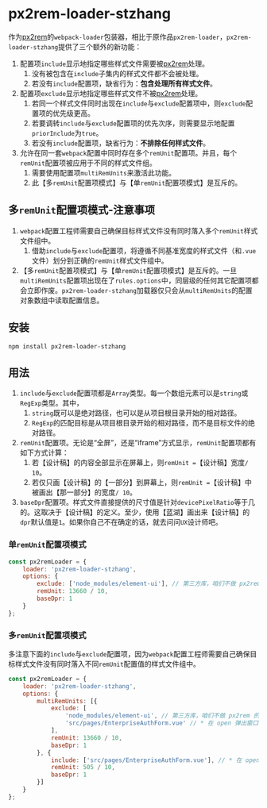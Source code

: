 # px2rem-loader-stzhang

作为[px2rem](https://www.npmjs.com/package/px2rem)的`webpack-loader`包装器，相比于原作品`px2rem-loader`，`px2rem-loader-stzhang`提供了三个额外的新功能：

1. 配置项`include`显示地指定哪些样式文件需要被[px2rem](https://www.npmjs.com/package/px2rem)处理。
   1. 没有被包含在`include`子集内的样式文件都不会被处理。
   2. 若没有`include`配置项，缺省行为：**包含处理所有样式文件**。
2. 配置项`exclude`显示地指定哪些样式文件不被[px2rem](https://www.npmjs.com/package/px2rem)处理。
   1. 若同一个样式文件同时出现在`include`与`exclude`配置项中，则`exclude`配置项的优先级更高。
   2. 若要调转`include`与`exclude`配置项的优先次序，则需要显示地配置`priorInclude`为`true`。
   3. 若没有`include`配置项，缺省行为：**不排除任何样式文件**。
3. 允许在同一套`webpack`配置中同时存在多个`remUnit`配置项。并且，每个`remUnit`配置项被应用于不同的样式文件组。
   1. 需要使用配置项`multiRemUnits`来激活此功能。
   2. 此【多`remUnit`配置项模式】与【单`remUnit`配置项模式】是互斥的。

## 多`remUnit`配置项模式-注意事项

1. `webpack`配置工程师需要自己确保目标样式文件没有同时落入多个`remUnit`样式文件组中。
   1. 借助`include`与`exclude`配置项，将遵循不同基准宽度的样式文件（和`.vue`文件）划分到正确的`remUnit`样式文件组中。
2. 【多`remUnit`配置项模式】与【单`remUnit`配置项模式】是互斥的。一旦`multiRemUnits`配置项出现在了`rules.options`中，同层级的任何其它配置项都会立即作废。`px2rem-loader-stzhang`加载器仅只会从`multiRemUnits`的配置对象数组中读取配置信息。

## 安装

`npm install px2rem-loader-stzhang`

## 用法

1. `include`与`exclude`配置项都是`Array`类型。每一个数组元素可以是`string`或`RegExp`类型。其中，
   1. `string`既可以是绝对路径，也可以是从项目根目录开始的相对路径。
   2. `RegExp`的匹配目标是从项目根目录开始的相对路径，而不是目标文件的绝对路径。
2. `remUnit`配置项。无论是“全屏”，还是“iframe”方式显示，`remUnit`配置项都有如下方式计算：
   1. 若【设计稿】的内容全部显示在屏幕上，则`remUnit =`【设计稿】宽度`/ 10`。
   2. 若仅只画【设计稿】的【一部分】到屏幕上，则`remUnit =`【设计稿】中被画出【那一部分】的宽度`/ 10`。
3. `baseDpr`配置项。样式文件直接提供的尺寸值是针对`devicePixelRatio`等于几的。这取决于【设计稿】的定义。至少，使用【蓝湖】画出来【设计稿】的`dpr`默认值是`1`。如果你自己不在确定的话，就去问问`UX`设计师吧。

### 单`remUnit`配置项模式

```javascript
const px2remLoader = {
    loader: 'px2rem-loader-stzhang',
    options: {
        exclude: ['node_modules/element-ui'], // 第三方库，咱们不做 px2rem 的换算。
        remUnit: 13660 / 10,
        baseDpr: 1
    }
};

```

### 多`remUnit`配置项模式

多注意下面的`include`与`exclude`配置项，因为`webpack`配置工程师需要自己确保目标样式文件没有同时落入不同`remUnit`配置值的样式文件组中。

```javascript
const px2remLoader = {
    loader: 'px2rem-loader-stzhang',
    options: {
        multiRemUnits: [{
            exclude: [
                'node_modules/element-ui', // 第三方库，咱们不做 px2rem 的换算。
                'src/pages/EnterpriseAuthForm.vue' // * 在 open 弹出窗口中显示，它的【基准宽度】可不是【设计稿】宽度，而是【设计稿】中那一小块区域的宽度。
            ],
            remUnit: 13660 / 10,
            baseDpr: 1
        }, {
            include: ['src/pages/EnterpriseAuthForm.vue'], // * 在 open 弹出窗口中显示，它的【基准宽度】可不是【设计稿】宽度，而是【设计稿】中那一小块区域的宽度。
            remUnit: 505 / 10,
            baseDpr: 1
        }]
    }
};

```
